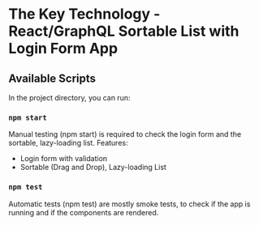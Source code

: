 # The Key Technology - React/GraphQL Sortable List with Login Form App

## Available Scripts

In the project directory, you can run:

### `npm start`

Manual testing (npm start) is required to check the login form and the sortable, lazy-loading list.
Features:

- Login form with validation
- Sortable (Drag and Drop), Lazy-loading List

### `npm test`

Automatic tests (npm test) are mostly smoke tests, to check if the app is running and if the components are rendered.
